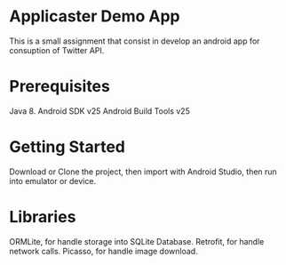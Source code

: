 # Applicaster Demo App
This is a small assignment that consist in develop an android app for consuption of Twitter API.

# Prerequisites
Java 8.
Android SDK v25
Android Build Tools v25

# Getting Started
Download or Clone the project, then import with Android Studio, then run into emulator or device.

# Libraries
ORMLite, for handle storage into SQLite Database.
Retrofit, for handle network calls.
Picasso, for handle image download.

